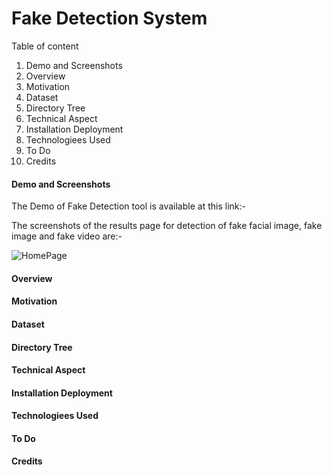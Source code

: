 <h1>Fake Detection System</h1>

Table of content
1. Demo and Screenshots
2. Overview
3. Motivation 
4. Dataset
5. Directory Tree
6. Technical Aspect
7. Installation Deployment
8. Technologiees Used
9. To Do
10. Credits

<h4> Demo and Screenshots</h4>
<p>The Demo of Fake Detection tool is available at this link:-

  
 The screenshots of the results page for detection of fake facial image, fake image and fake video are:-
  
 ![HomePage](https://user-images.githubusercontent.com/38296253/190548443-d57d1e6f-ef8e-4109-8cfc-0cae8d188688.PNG)
  


</p>
<h4> Overview </h4>
<h4>Motivation</h4>
<h4> Dataset </h4>
<h4> Directory Tree </h4>
<h4> Technical Aspect </h4>
<h4> Installation Deployment </h4>
<h4> Technologiees Used </h4>
<h4> To Do </h4>
<h4> Credits </h4>
